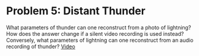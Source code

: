 # Problem 5: Distant Thunder

What parameters of thunder can one reconstruct from a photo of lightning? How does the answer change if a silent video recording is used instead? Conversely, what parameters of lightning can one reconstruct from an audio recording of thunder? [Video]([https://youtu.be/qQKhlK4pvYo?t=285)

